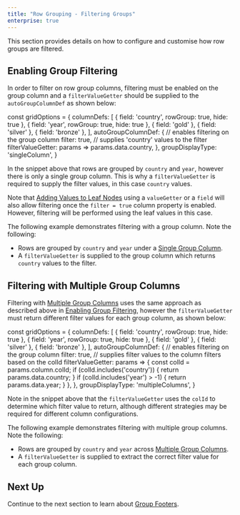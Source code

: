 ```yaml
---
title: "Row Grouping - Filtering Groups"
enterprise: true
---
```


This section provides details on how to configure and customise how row groups are filtered.

## Enabling Group Filtering

In order to filter on row group columns, filtering must be enabled on the group column and a `filterValueGetter` should
be supplied to the `autoGroupColumnDef` as shown below:

<snippet>
const gridOptions = {  
    columnDefs: [
        { field: 'country', rowGroup: true, hide: true },
        { field: 'year', rowGroup: true, hide: true },
        { field: 'gold' },
        { field: 'silver' },
        { field: 'bronze' },
    ], 
    autoGroupColumnDef: { 
        // enables filtering on the group column
        filter: true,
        // supplies 'country' values to the filter 
        filterValueGetter: params => params.data.country,                          
    }, 
    groupDisplayType: 'singleColumn',
}
</snippet>

In the snippet above that rows are grouped by `country` and `year`, however there is only a single group column.
This is why a `filterValueGetter` is required to supply the filter values, in this case `country` values.   

Note that [Adding Values to Leaf Nodes](/grouping-single-group-column/#adding-values-to-leaf-nodes) using a `valueGetter`
or a `field` will also allow filtering once the `filter = true` column property is enabled. However, filtering will be
performed using the leaf values in this case.

The following example demonstrates filtering with a group column. Note the following:

- Rows are grouped by `country` and `year` under a [Single Group Column](/grouping-single-group-column/).
- A `filterValueGetter` is supplied to the group column which returns `country` values to the filter.  

<grid-example title='Enabling Group Filtering' name='enabling-group-filtering' type='generated' options='{ "enterprise": true, "exampleHeight": 510, "modules": ["clientside", "rowgrouping", "menu", "columnpanel", "setfilter"] }'></grid-example>

## Filtering with Multiple Group Columns

Filtering with [Multiple Group Columns](/grouping-multiple-group-columns/) uses the same approach as described above in
[Enabling Group Filtering](/grouping-filtering/#enabling-group-filtering), however the `filterValueGetter` must return
different filter values for each group column, as shown below:


<snippet>
const gridOptions = {  
    columnDefs: [
        { field: 'country', rowGroup: true, hide: true },
        { field: 'year', rowGroup: true, hide: true },
        { field: 'gold' },
        { field: 'silver' },
        { field: 'bronze' },
    ], 
    autoGroupColumnDef: { 
        // enables filtering on the group column
        filter: true,
        // supplies filter values to the column filters based on the colId
        filterValueGetter: params => {      
            const colId = params.column.colId;        
            if (colId.includes('country')) {
                return params.data.country;      
            }
            if (colId.includes('year') > -1) {
                return params.data.year;      
            }            
        },                        
    }, 
    groupDisplayType: 'multipleColumns',
}
</snippet>

Note in the snippet above that the `filterValueGetter` uses the `colId` to determine which filter value to return, 
although different strategies may be required for different column configurations.

The following example demonstrates filtering with multiple group columns. Note the following:

- Rows are grouped by `country` and `year` across [Multiple Group Columns](/grouping-multiple-group-columns/).
- A `filterValueGetter` is supplied to extract the correct filter value for each group column.  

<grid-example title='Filtering with Multiple Group Columns' name='filtering-multiple-group-columns' type='generated' options='{ "enterprise": true, "exampleHeight": 510, "modules": ["clientside", "rowgrouping", "menu", "columnpanel", "setfilter"] }'></grid-example>

## Next Up

Continue to the next section to learn about [Group Footers](../grouping-footers/).